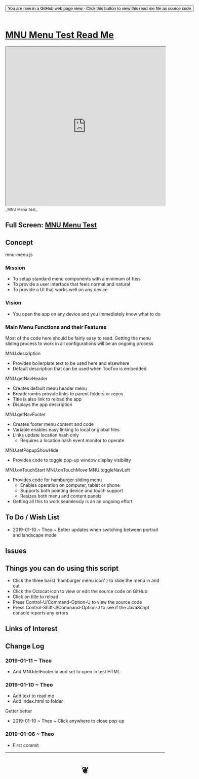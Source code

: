 
<span style=display:none; >[You are now in a GitHub source code view - click this link to view Read Me file as a web page]( https://pushme-pullyou.github.io/#tootoo13/cookbook-testing/mnu-menu/README.md "View file as a web page." ) </span>

<div><input type=button class = "btn btn-secondary btn-sm" onclick=window.location.href="https://github.com/pushme-pullyou/pushme-pullyou.github.io/blob/master/tootoo13/cookbook-testing/mnu-menu/README.md"
value="You are now in a GitHub web page view - Click this button to view this read me file as source code" ></div>

<br>

# [MNU Menu Test Read Me]( #tootoo13/cookbook-testing/mnu-menu/README.md )


<iframe src=https://pushme-pullyou.github.io/tootoo13/cookbook-testing/mnu-menu/tootoo13/cookbook-testing/mnu-menu.html width=100% height=500px >Iframes are not viewable in GitHub source code views</iframe>
_<small>MNU Menu Test</small>_

## Full Screen: [MNU Menu Test]( https://pushme-pullyou.github.io/tootoo13/cookbook-testing/mnu-menu/tootoo13/cookbook-testing/mnu-menu.html )


## Concept

mnu-menu.js

### Mission
* To setup standard menu components with a minimum of fuss
* To provide a user interface that feels normal and natural
* To provide a UI that works well on any device

### Vision

* You open the app on any device and you immediately know what to do

### Main Menu Functions and their Features

Most of the code here should be fairly easy to read.
Getting the menu sliding process to work in all configurations will be an ongoing process


MNU.description
* Provides boilerplate text to be used here and elsewhere
* Default description that can be used when TooToo is embedded

MNU.getNavHeader
* Creates default menu header menu
* Breadcrumbs provide links to parent folders or repos
* Title is also link to reload the app
* Displays the app description

MNU.getNavFooter
* Creates footer menu content and code
* Variable enables easy linking to local or global files
* Links update location hash only
	* Requires a location hash event monitor to operate

MNU.setPopupShowHide
* Provides code to toggle pop-up window display visibility


MNU.onTouchStart
MNU.onTouchMove
MNU.toggleNavLeft
* Provides code for hamburger sliding menu
	* Enables operation on computer, tablet or phone
	* Supports both pointing device and touch support
	* Resizes both menu and content panels
* Getting all this to work seamlessly is an an ongoing effort

## To Do / Wish List

* 2019-01-10 ~ Theo ~ Better updates when switching between portrait and landscape mode


## Issues


## Things you can do using this script

* Click the three bars( 'hamburger menu icon' ) to slide the menu in and out
* Click the Octocat icon to view or edit the source code on GitHub
* Click on title to reload
* Press Control-U/Command-Option-U to view the source code
* Press Control-Shift-J/Command-Option-J to see if the JavaScript console reports any errors


## Links of Interest



## Change Log

### 2019-01-11 ~ Theo

* Add MNUdetFooter id and set to open in test HTML


### 2019-01-10 ~ Theo

* Add text to read me
* Add index.html to folder

Getter better
* 2019-01-10 ~ Theo ~ Click anywhere to close pop-up

### 2019-01-06 ~ Theo

* First commit


***

# <center title="hello!" ><a href=javascript:window.scrollTo(0,0); style=text-decoration:none; > ❦ </a></center>

